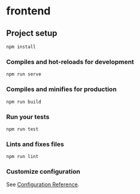 # frontend

## Project setup
```
npm install
```

### Compiles and hot-reloads for development
```
npm run serve
```

### Compiles and minifies for production
```
npm run build
```

### Run your tests
```
npm run test
```

### Lints and fixes files
```
npm run lint
```

### Customize configuration
See [Configuration Reference](https://cli.vuejs.org/config/).


<!-- <div class="inicio" >
                <h4>INICIO JORNADAS</h4>
                <span v-for="(valor, chave, i) in  encerrante.INICIO_JORNADAS" :key="i+2">
                    {{chave}} : {{valor}}
                </span>
            </div>
            <div class="resumo" >
                <h4>RESUMO JORNADAS</h4>
                <table class="table table-striped table-resumo">
                    <thead>
                        <tr>
                            <th>tipo</th>
                            <th>qtd</th>
                            <th>valor</th>
                        </tr>
                    </thead>
                    <tbody>
                        <tr v-for="(el, r) in encerrante.RESUMO_JORNADAS.TipoQuantidadeValor" :key="r+12">
                            <td>{{el.tipo}}</td>
                            <td>{{el.qtd}}</td>
                            <td>{{el.valor}}</td>
                        </tr>
                    </tbody>
                </table>
                <div class="integracoes-resumo">
                    <span v-for="(valor, chave, r) in encerrante.RESUMO_JORNADAS.integracoes" :key="r" >
                        {{chave}} : {{valor}}
                    </span>
                    <span >
                        ValorTotal: {{encerrante.RESUMO_JORNADAS.valorTotal}}
                    </span>
                </div>

            </div> -->